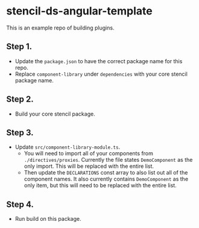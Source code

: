 # stencil-ds-angular-template

This is an example repo of building plugins.

## Step 1.

- Update the `package.json` to have the correct package name for this repo.
- Replace `component-library` under `dependencies` with your core stencil package name.

## Step 2.

- Build your core stencil package.

## Step 3.

- Update `src/component-library-module.ts`.
  - You will need to import all of your components from `./directives/proxies`. Currently the file states `DemoComponent` as the only import. This will be replaced with the entire list.
  - Then update the `DECLARATIONS` const array to also list out all of the component names. It also currently contains `DemoComponent` as the only item, but this will need to be replaced with the entire list.

## Step 4.

- Run build on this package.
